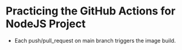 # Practicing the GitHub Actions for NodeJS Project

- Each push/pull_request on main branch triggers the image build.
